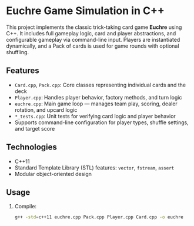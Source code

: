 # Euchre Game Simulation in C++

This project implements the classic trick-taking card game **Euchre** using C++. It includes full gameplay logic, card and player abstractions, and configurable gameplay via command-line input. Players are instantiated dynamically, and a Pack of cards is used for game rounds with optional shuffling.

## Features

- `Card.cpp`, `Pack.cpp`: Core classes representing individual cards and the deck
- `Player.cpp`: Handles player behavior, factory methods, and turn logic
- `euchre.cpp`: Main game loop — manages team play, scoring, dealer rotation, and upcard logic
- `*_tests.cpp`: Unit tests for verifying card logic and player behavior
- Supports command-line configuration for player types, shuffle settings, and target score

## Technologies

- C++11
- Standard Template Library (STL) features: `vector`, `fstream`, `assert`
- Modular object-oriented design

## Usage

1. Compile:
   ```bash
   g++ -std=c++11 euchre.cpp Pack.cpp Player.cpp Card.cpp -o euchre
